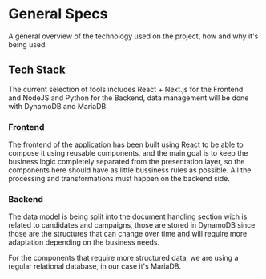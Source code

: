 # General Specs

A general overview of the technology used on the project, how and why it's being used. 

## Tech Stack

The current selection of tools includes React + Next.js for the Frontend and NodeJS and Python for the Backend, data management will be done with DynamoDB and MariaDB.

### Frontend 
The frontend of the application has been built using React to be able to compose it using reusable components, and the main goal is to keep the business logic completely separated from the presentation layer, so the components here should have as little bussiness rules as possible.  All the processing and transformations must happen on the backend side.

### Backend
The data model is being split into the document handling section wich is related to candidates and campaigns, those are stored in DynamoDB since those are the structures that can change over time and will require more adaptation depending on the business needs.

For the components that require more structured data, we are using a regular relational database, in our case it's MariaDB.